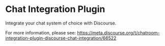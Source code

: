 # Chat Integration Plugin

Integrate your chat system of choice with Discourse.

For more information, please see: https://meta.discourse.org/t/chatroom-integration-plugin-discourse-chat-integration/66522
